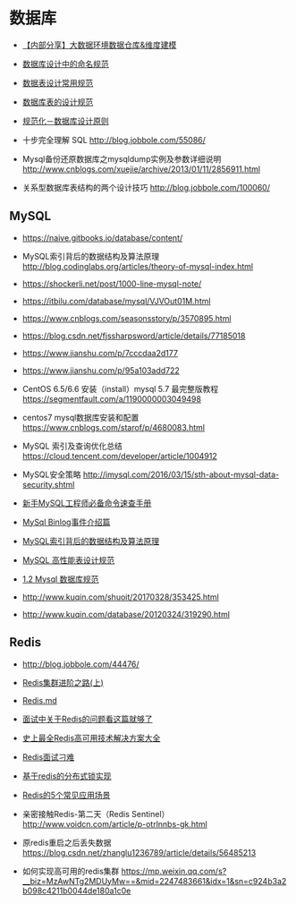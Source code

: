 # 数据库


- [【内部分享】大数据环境数据仓库&维度建模](http://tech.weli.cn/2017/12/29/dataware-intro/)
- [数据库设计中的命名规范](https://www.jianshu.com/p/7e60dbd59138)
- [数据表设计常用规范](https://blog.csdn.net/weixin_38303684/article/details/78831354)
- [数据库表的设计规范](https://blog.csdn.net/qq30211478/article/details/78040519)
- [规范化－数据库设计原则](https://www.ibm.com/developerworks/cn/data/library/techarticles/dm-0605jiangt/index.html)

- 十步完全理解 SQL http://blog.jobbole.com/55086/
- Mysql备份还原数据库之mysqldump实例及参数详细说明 http://www.cnblogs.com/xuejie/archive/2013/01/11/2856911.html
- 关系型数据库表结构的两个设计技巧
 http://blog.jobbole.com/100060/

## MySQL

- https://naive.gitbooks.io/database/content/

- MySQL索引背后的数据结构及算法原理 http://blog.codinglabs.org/articles/theory-of-mysql-index.html
- https://shockerli.net/post/1000-line-mysql-note/
- https://itbilu.com/database/mysql/VJVOut01M.html
- https://www.cnblogs.com/seasonsstory/p/3570895.html
- https://blog.csdn.net/fjssharpsword/article/details/77185018
- https://www.jianshu.com/p/7cccdaa2d177
- https://www.jianshu.com/p/95a103add722
- CentOS 6.5/6.6 安装（install）mysql 5.7 最完整版教程 https://segmentfault.com/a/1190000003049498
- centos7 mysql数据库安装和配置 https://www.cnblogs.com/starof/p/4680083.html
- MySQL 索引及查询优化总结 https://cloud.tencent.com/developer/article/1004912
- MySQL安全策略 http://imysql.com/2016/03/15/sth-about-mysql-data-security.shtml

- [新手MySQL工程师必备命令速查手册](https://mp.weixin.qq.com/s/87BoE2-0mW_3qALyNSpiTw)
- [MySql Binlog事件介绍篇](http://codingo.xyz/index.php/2017/11/13/mysql-events/)
- [MySQL索引背后的数据结构及算法原理](https://mp.weixin.qq.com/s/6T5YxejFwwm6G93rb6PawA)

- [MySQL 高性能表设计规范](https://www.jianshu.com/p/f797bbe11d76)
- [1.2 Mysql 数据库规范](https://www.kancloud.cn/hebidu/mysql_design_specfication/38264)
- http://www.kuqin.com/shuoit/20170328/353425.html
- http://www.kuqin.com/database/20120324/319290.html

## Redis

- http://blog.jobbole.com/44476/
- [Redis集群进阶之路(上)](https://mp.weixin.qq.com/s/bm6LYTRzILXk489XurO9_Q)
- [Redis.md](https://github.com/Snailclimb/Java-Guide/blob/master/%E6%95%B0%E6%8D%AE%E5%AD%98%E5%82%A8/Redis.md)
- [面试中关于Redis的问题看这篇就够了](https://juejin.im/post/5ad6e4066fb9a028d82c4b66)
- [史上最全Redis高可用技术解决方案大全](https://mp.weixin.qq.com/s/BoLsVKYyu8yRXZbxd1uuQw)
- [Redis面试刁难](https://mp.weixin.qq.com/s/507jyNbL4xCkxyW6Xk15Xg)
- [基于redis的分布式锁实现](https://juejin.im/entry/5a502ac2518825732b19a595)
- [Redis的5个常见应用场景](https://mp.weixin.qq.com/s/qFoLaZ9bFdqTXOBvIRYqIQ)

- 亲密接触Redis-第二天（Redis Sentinel） http://www.voidcn.com/article/p-otrlnnbs-gk.html
- 原redis重启之后丢失数据 https://blog.csdn.net/zhanglu1236789/article/details/56485213

- 如何实现高可用的redis集群 https://mp.weixin.qq.com/s?__biz=MzAwNTg2MDUyMw==&mid=2247483661&idx=1&sn=c924b3a2b098c4211b0044de180a1c0e

